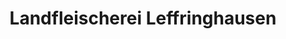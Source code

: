 ---
title: "Landfleischerei Leffringhausen"
url: /kassel/landfleischerei-leffringhausen/
shop: Metzgerei
---